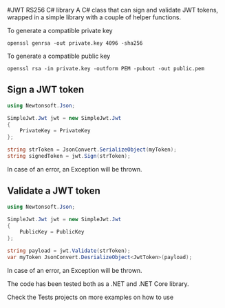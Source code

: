 ﻿#JWT RS256 C# library
A C# class that can sign and validate JWT tokens, wrapped in a simple library with a couple of helper functions.

To generate a compatible private key
```
openssl genrsa -out private.key 4096 -sha256
```

To generate a compatible public key
```
openssl rsa -in private.key -outform PEM -pubout -out public.pem
```

## Sign a JWT token
```cs
using Newtonsoft.Json;

SimpleJwt.Jwt jwt = new SimpleJwt.Jwt
{
    PrivateKey = PrivateKey
};

string strToken = JsonConvert.SerializeObject(myToken);
string signedToken = jwt.Sign(strToken);
```
In case of an error, an Exception will be thrown.

## Validate a JWT token
```cs
using Newtonsoft.Json;

SimpleJwt.Jwt jwt = new SimpleJwt.Jwt
{
    PublicKey = PublicKey
};

string payload = jwt.Validate(strToken);
var myToken JsonConvert.DesrializeObject<JwtToken>(payload);
```

In case of an error, an Exception will be thrown.

The code has been tested both as a .NET and .NET Core library.

Check the Tests projects on more examples on how to use
